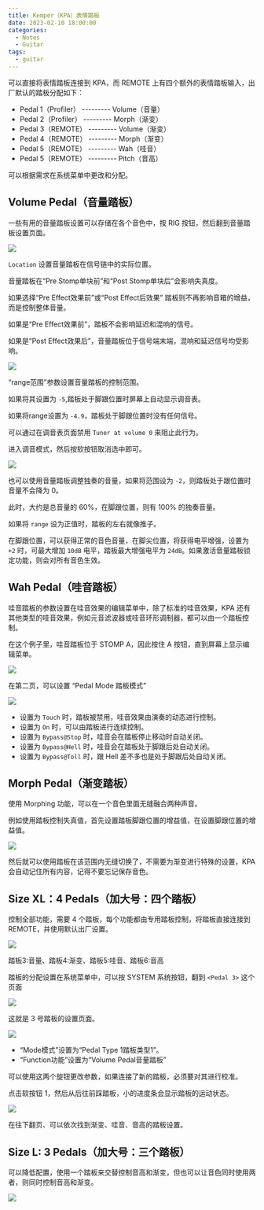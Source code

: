 ```yaml
---
title: Kemper（KPA）表情踏板
date: 2023-02-10 18:00:00
categories:
  - Notes
  - Guitar
tags:
  - guitar
---
```


可以直接将表情踏板连接到 KPA，而 REMOTE 上有四个额外的表情踏板输入，出厂默认的踏板分配如下：

- Pedal 1（Profiler） --------- Volume（音量）
- Pedal 2（Profiler） --------- Morph（渐变）
- Pedal 3（REMOTE） --------- Volume（渐变）
- Pedal 4（REMOTE） --------- Morph（渐变）
- Pedal 5（REMOTE） --------- Wah（哇音）
- Pedal 5（REMOTE） --------- Pitch（音高）

<!-- more -->

可以根据需求在系统菜单中更改和分配。

## Volume Pedal（音量踏板）

一些有用的音量踏板设置可以存储在各个音色中，按 RIG 按钮，然后翻到音量踏板设置页面。

<img src="https://pic.imgdb.cn/item/63e612f94757feff33267a45.jpg">

`Location` 设置音量踏板在信号链中的实际位置。

音量踏板在“Pre Stomp单块前”和“Post Stomp单块后”会影响失真度。

如果选择“Pre Effect效果前”或“Post Effect后效果” 踏板则不再影响音箱的增益，而是控制整体音量。

如果是“Pre Effect效果前”，踏板不会影响延迟和混响的信号。

如果是“Post Effect效果后”，音量踏板位于信号端末端，混响和延迟信号均受影响。


<img src="https://pic.imgdb.cn/item/63e614064757feff3328bef6.jpg">

“range范围”参数设置音量踏板的控制范围。

如果将其设置为 `-5`,踏板处于脚跟位置时屏幕上自动显示调音表。

如果将range设置为 `-4.9`，踏板处于脚跟位置时没有任何信号。

可以通过在调音表页面禁用 `Tuner at volume 0` 来阻止此行为。

进入调音模式，然后按软按钮取消选中即可。

<img src="https://pic.imgdb.cn/item/63e614a64757feff332af448.jpg">

也可以使用音量踏板调整独奏的音量，如果将范围设为 `-2`，则踏板处于跟位置时音量不会降为 0。

此时，大约是总音量的 60%，在脚跟位置，则有 100% 的独奏音量。

如果将 `range` 设为正值时，踏板的左右就像推子。

在脚跟位置，可以获得正常的音色音量，在脚尖位置，将获得电平增强，设置为 `+2` 时，可最大增加 `10dB` 电平，踏板最大增强电平为 `24dB`。如果激活音量踏板锁定功能，则会对所有音色生效。


## Wah Pedal（哇音踏板）

哇音踏板的参数设置在哇音效果的编辑菜单中，除了标准的哇音效果，KPA 还有其他类型的哇音效果，例如元音滤波器或哇音环形调制器，都可以由一个踏板控制。

在这个例子里，哇音踏板位于 STOMP A，因此按住 A 按钮，直到屏幕上显示编辑菜单。

<img src="https://pic.imgdb.cn/item/63e617514757feff33341b66.jpg">

在第二页，可以设置 “Pedal Mode 踏板模式”

<img src="https://pic.imgdb.cn/item/63e6177c4757feff3334891b.jpg">

- 设置为 `Touch` 时，踏板被禁用，哇音效果由演奏的动态进行控制。
- 设置为 `On` 时，可以由踏板进行连续控制。
- 设置为 `Bypass@Stop` 时，哇音会在踏板停止移动时自动关闭。
- 设置为 `Bypass@Hell` 时，哇音会在踏板处于脚跟后处自动关闭。
- 设置为 `Bypass@Toll` 时，跟 Hell 差不多也是处于脚跟后处自动关闭。

## Morph Pedal（渐变踏板）

使用 Morphing 功能，可以在一个音色里面无缝融合两种声音。

例如使用踏板控制失真值，首先设置踏板脚跟位置的增益值，在设置脚跟位置的增益值。

<img src="https://pic.imgdb.cn/item/63e618c04757feff333919fa.jpg">

然后就可以使用踏板在该范围内无缝切换了，不需要为渐变进行特殊的设置，KPA 会自动记住所有内容，记得不要忘记保存音色。

## Size XL：4 Pedals（加大号：四个踏板）

控制全部功能，需要 4 个踏板，每个功能都由专用踏板控制，将踏板直接连接到 REMOTE，并使用默认出厂设置。

<img src="https://pic.imgdb.cn/item/63e619724757feff333c83ef.jpg">

踏板3:音量、踏板4:渐变、踏板5:哇音、踏板6:音高

踏板的分配设置在系统菜单中，可以按 SYSTEM 系统按钮，翻到 `<Pedal 3>` 这个页面

<img src="https://pic.imgdb.cn/item/63e619cf4757feff333ddd83.jpg">

这就是 3 号踏板的设置页面。

<img src="https://pic.imgdb.cn/item/63e619ed4757feff333e4ab7.jpg">

- “Mode模式”设置为“Pedal Type 1踏板类型1”。
- “Function功能”设置为“Volume Pedal音量踏板”

可以使用这两个旋钮更改参数，如果连接了新的踏板，必须要对其进行校准。

点击软按钮 1，然后从后往前踩踏板，小的进度条会显示踏板的运动状态。

<img src="https://pic.imgdb.cn/item/63e61ab44757feff3340aec7.jpg">

在往下翻页、可以依次找到渐变、哇音、音高的踏板设置。

## Size L: 3 Pedals（加大号：三个踏板）

可以降低配置，使用一个踏板来交替控制音高和渐变，但也可以让音色同时使用两者，则同时控制音高和渐变。

<img src="https://pic.imgdb.cn/item/63e9978a4757feff3394ac26.jpg">



